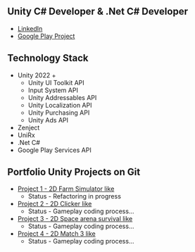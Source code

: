 ## Unity C# Developer & .Net C# Developer
<ul>
  <li><a href="https://www.linkedin.com/in/sergey-gorobets-657a4220a/">LinkedIn</a></li>
  <li><a href="https://play.google.com/store/apps/details?id=com.InsomniaStudio.FitPlus&hl=en">Google Play Project</a></li>
</ul>

## Technology Stack
<ul>
  <li>Unity 2022 +
    <ul>
      <li>Unity UI Toolkit API</li>
      <li>Input System API</li>
      <li>Unity Addressables API</li>
      <li>Unity Localization API</li>
      <li>Unity Purchasing API</li>
      <li>Unity Ads API</li>
    </ul>
  </li>
  <li>Zenject</li>
  <li>UniRx</li>
  <li>.Net C#</li>
  <li>Google Play Services API</li>
</ul>

## Portfolio Unity Projects on Git
<ul>
  <li><a href="https://github.com/Westtly25/Farm-Simulator-Like-Unity-2022.3-Zenject">Project 1 - 2D Farm Simulator like</a>
    <ul>
      <li>Status - Refactoring in progress</li>
    </ul>
  </li>
  <li><a href="https://github.com/Westtly25/Clicker-Like-Unity2022-Zenject">Project 2 - 2D Clicker like</a>
  <ul>
      <li>Status - Gameplay coding process...</li>
    </ul></li>
  <li><a href="https://github.com/Westtly25/Space-Invaders-Unity2022-Zenject">Project 3 - 2D Space arena survival like</a>
  <ul>
      <li>Status - Gameplay coding process...</li>
    </ul></li>
  <li><a href="https://github.com/Westtly25/Potion-Match-3-Unity-2022-Zenject-Unity-Addressables">Project 4 - 2D Match 3 like</a>
  <ul>
      <li>Status - Gameplay coding process...</li>
    </ul></li>
</ul>
